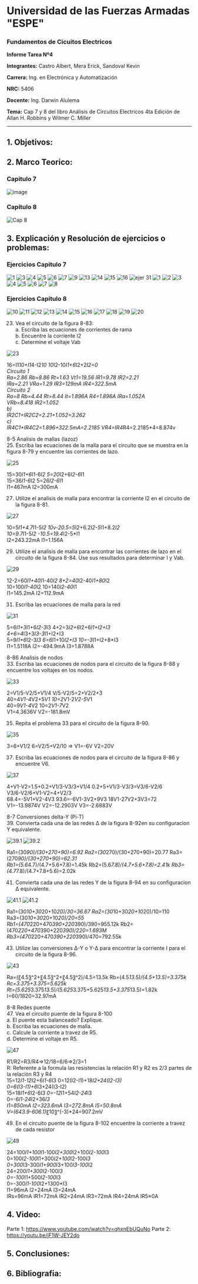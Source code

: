 
# Universidad de las Fuerzas Armadas "ESPE"

### Fundamentos de Cicuitos Electricos 

**Informe Tarea Nº4**

**Integrantes:** Castro Albert, Mera Erick, Sandoval Kevin 

**Carrera:** Ing. en Electrónica y Automatización 

**NRC:** 5406

**Docente:** Ing. Darwin Alulema

**Tema:** Cap 7 y 8 del libro Análisis de Circuitos Electricos 4ta Edición de Allan H. Robbins y Wilmer C. Miller

------------------------------------------------------------------------------------------------------------------------------------------------------

## 1. Objetivos: 


## 2. Marco Teorico: 



### Capitulo 7
![image](https://user-images.githubusercontent.com/85208164/125455291-9eda1806-9676-407c-8097-bc20c1089448.png)

### Capitulo 8
![Cap 8](https://user-images.githubusercontent.com/85526684/125401632-063ad900-e379-11eb-9ebf-8c0af2fa809d.png)

## 3. Explicación y Resolución de ejercicios o problemas: 

### Ejercicios Capitulo 7 

![1](https://user-images.githubusercontent.com/85208164/125538316-52b5738c-fa91-454f-bf67-90f0e5a62818.png)
![3](https://user-images.githubusercontent.com/85208164/125538318-02df5a44-6f74-43a0-91ec-ce9f29e2ec40.png)
![4](https://user-images.githubusercontent.com/85208164/125538321-a122d645-2208-4afd-917c-e54c1e54acad.png)
![5](https://user-images.githubusercontent.com/85208164/125538322-f36adeef-c41a-4df0-a407-a30cf8f2031a.png)
![6](https://user-images.githubusercontent.com/85208164/125538323-194e917c-e039-4b54-af48-a72b52ee2242.png)
![7](https://user-images.githubusercontent.com/85208164/125538324-f5c45208-2bc0-4685-a467-88e061a7381b.png)
![9](https://user-images.githubusercontent.com/85208164/125538325-e9db3d5a-c763-4e39-8c09-2b0c818e8073.png)
![13](https://user-images.githubusercontent.com/85208164/125538326-0c2d4166-4d82-4e5b-8ac3-314e6433d1cd.png)
![14](https://user-images.githubusercontent.com/85208164/125538327-45b6c914-93b6-482b-84cb-e661b0a84cf8.png)
![15](https://user-images.githubusercontent.com/85208164/125538329-c4f03100-f628-4562-b2b6-640f85c13768.png)
![16](https://user-images.githubusercontent.com/85208164/125538332-fd108b2f-a809-4c5e-b596-e35bc7bc7e86.png)
![ejer 31](https://user-images.githubusercontent.com/84588860/125369155-5b5af880-e341-11eb-97e7-6bf2364ccf8e.jpeg)
![1](https://user-images.githubusercontent.com/84588860/125563998-4c53fab7-b117-40e1-ac16-82f1c84190e1.jpeg)
![2](https://user-images.githubusercontent.com/84588860/125564000-7b1b7775-fa1f-415a-a3b3-ff507a1f6011.jpeg)
![3](https://user-images.githubusercontent.com/84588860/125564002-0a5de1d4-8f87-49ed-ad9c-b29e3fe28e6e.jpeg)
![4](https://user-images.githubusercontent.com/84588860/125564003-f32b6a71-9795-45cc-a7b2-1900dc1b8fa4.jpeg)
![5](https://user-images.githubusercontent.com/84588860/125564004-a3da4c2f-bdea-4f40-a8d5-af894cc7f707.jpeg)
![6](https://user-images.githubusercontent.com/84588860/125564005-2e744829-ba7a-41c2-a82e-d1fe77bdf6fe.jpeg)
![7](https://user-images.githubusercontent.com/84588860/125564006-b2c880c5-6531-484c-ba63-697a12394816.jpeg)
![8](https://user-images.githubusercontent.com/84588860/125564007-deb0dbfc-05f5-43f9-b66c-ad4c8143b7ce.jpeg)

### Ejercicios Capitulo 8 

![10](https://user-images.githubusercontent.com/84588860/125567752-be4bb800-6312-4d6f-908d-b26e657cc15a.jpeg)
![11](https://user-images.githubusercontent.com/84588860/125567753-f70be161-1196-4363-8801-c0e82fe21498.jpeg)
![12](https://user-images.githubusercontent.com/84588860/125567755-110d5de3-20d0-4994-9acf-9388ca0ff1fd.jpeg)
![13](https://user-images.githubusercontent.com/84588860/125567760-313671b7-2505-4f25-b849-7dc0eb25ac39.jpeg)
![14](https://user-images.githubusercontent.com/84588860/125567762-3cd98778-27ae-4f3f-9160-2bd3979bb7a4.jpeg)
![15](https://user-images.githubusercontent.com/84588860/125567766-4f55c480-11a3-4d40-83ee-b5c703edd8cf.jpeg)
![16](https://user-images.githubusercontent.com/84588860/125567767-5616752e-f384-4bd7-9a11-cac6ace09a50.jpeg)
![17](https://user-images.githubusercontent.com/84588860/125567769-36e409b7-56e2-4bf1-a59b-3999ff498b29.jpeg)
![18](https://user-images.githubusercontent.com/84588860/125567771-80feba1e-d9b3-4c38-ae2f-4accdf705059.jpeg)
![19](https://user-images.githubusercontent.com/84588860/125567772-7b9dcb91-d61d-4099-abdf-2a5c7d810750.jpeg)
![20](https://user-images.githubusercontent.com/84588860/125567774-595c4f75-d925-482a-aa47-1d7086905adb.jpeg)

23. Vea el circuito de la figura 8-83:      
    a. Escriba las ecuaciones de corrientes de rama    
    b. Encuentre la corriente I2    
    c. Determine el voltaje Vab
    
![23](https://user-images.githubusercontent.com/85526684/125403366-10f66d80-e37b-11eb-9e6f-cacba81a1eaf.png)

16=I1*10+I1*4-I2*10	10*I2-10*I1+6*I2+2*I2=0     
Circuito 1      
Ra=2.86	Rb=8.86	Rt=1.63	Vt1=19.56	IR1=9.78	IR2=2.21        
IRa=2.21	VRa=1.29	IR3=129mA	IR4=322.5mA     
Circuito 2      
Ra=8		Rb=4.44	Rt=8.44	It=1.896A	R4=1.896A	IRa=1.052A      
VRb=8.418	  IR2=1.052     
b)      
IR2C1+IR2C2=2.21+1.052=3.262        
c)      
IR4C1+IR4C2=1.896+322.5mA=2.2185	VR4=IR4*R4=2.2185*4=8.874v      

8-5 Analisis de mallas (lazoz)      
25. Escriba las ecuaciones de la malla para el circuito que se muestra en la figura 8-79 y encuentre las corrientes de lazo.  
      
![25](https://user-images.githubusercontent.com/85526684/125405135-01782400-e37d-11eb-8115-12121a6fd0ef.png)

15=30*I1+6*I1-6*I2		5=20*I2+6*I2-6*I1       
15=36*I1-6*I2 		5=26*I2-6*I1        
I1=467mA	I2=300mA        

27. Utilize el analisis de malla para encontrar la corriente I2 en el circuito de la figura 8-81.       

![27](https://user-images.githubusercontent.com/85526684/125406223-35077e00-e37e-11eb-9aa8-c41a4493411c.png)

10=5*I1+4.7*I1-5*I2		10v-20.5=5*I2+6.2*I2-5*I1+8.2*I2        
10=9.7*I1-5*I2		-10.5=19.4*I2-5*I1      
I2=243.22mA	I1=1.156A       

29. Utilize el analisis de malla para encontrar las corrientes de lazo en el circuito de la figura 8-84. Use sus resultados para determinar I y Vab.

![29](https://user-images.githubusercontent.com/85526684/125406505-87489f00-e37e-11eb-93fb-5066d41a83cc.png)

12-2=60*I1+40*I1-40*I2	8+2=40*I2-40*I1+80*I2       
10=100*I1-40*I2	10=140*I2-40*I1     
I1=145.2mA		I2=112.9mA      

31. Escriba las ecuaciones de malla para la red 

![31](https://user-images.githubusercontent.com/85526684/125407405-764c5d80-e37f-11eb-9f41-be6948efa330.png)

5=6*I1+3*I1+6*I2-3*I3	4+2=3*I2+6*I2+6*I1+I2+I3        
4+6=4*I3+3*I3-3*I1+I2+I3        
5=9*I1+6*I2-3*I3	6=6*I1+10*I2+I3	10=-3*I1+I2+8*I3        
I1=1.5118A		I2=-494.9mA	I3=1.8788A

8-86 Analisis de nodos      
33. Escriba las ecuaciones de nodos para el circuito de la figura 8-88 y encuentre los voltajes en los nodos.

![33](https://user-images.githubusercontent.com/85526684/125407716-c0cdda00-e37f-11eb-8c51-2c1da460350a.png)

2=V1/5-V2/5+V1/4	V/5-V2/5=2+V2/2+3       
40=4*V1-4*V2+5*V1		10=2*V1-2*V2-5*V1       
40=9*V1-4*V2		10=2*V1-7*V2		        
V1=4.3636V		V2=-181.8mV     

35. Repita el problema 33 para el circuito de la figura 8-90.

![35](https://user-images.githubusercontent.com/85526684/125408389-7862ec00-e380-11eb-96a4-7aeee8a86e6d.png)

3=6+V1/2	6=V2/5+V2/10	=>	V1=-6V	V2=20V

37. Escriba las ecuaciones de nodos para el circuito de la figura 8-86 y encuentre V6.

![37](https://user-images.githubusercontent.com/85526684/125408622-b95b0080-e380-11eb-8ed1-16669bb3127c.png)

4+V1-V2=1.5+0.2+V1/3-V3/3+V1/4	0.2+5+V1/3-V3/3=V3/6-V2/6	        
V3/6-V2/6+V1-V2=4+V2/3	        
68.4=-5V1+V2-4V3	93.6=-6V1-3V2+9V3	18V1-27V2+3V3=72        
V1=-13.9874V	V2=-12.2903V	V3=-2.6883V     

8-7 Conversiones delta-Y (Pi-T)     
39. Convierta cada una de las redes Δ de la figura 8-92en su configuracion Y equivalente.

![39.1](https://user-images.githubusercontent.com/85526684/125409550-9da42a00-e381-11eb-988e-744b68a5c2d6.png)
![39.2](https://user-images.githubusercontent.com/85526684/125409581-a4cb3800-e381-11eb-8902-975cfaa818b3.png)

Ra1=(30*90)/(30+270+90)=6.92	Ra2=(30*270)/(30+270+90)=20.77	Ra3=(270*90)/(30+270+90)=62.31      
Rb1=(5.6*4.7)/(4.7+5.6+7.8)=1.45k	Rb2=(5.6*7.8)/(4.7+5.6+7.8)=2.41k	Rb3=(4.7*7.8)/(4.7+7.8+5.6)=2.02k

41. Convierta cada una de las redes Y de la figura 8-94 en su configuracion Δ equivalente.

![41.1](https://user-images.githubusercontent.com/85526684/125410472-86b20780-e382-11eb-996b-efdc697786d2.png)
![41.2](https://user-images.githubusercontent.com/85526684/125410488-89acf800-e382-11eb-8dba-2c9abcb1badc.png)

Ra1=(30*10+30*20+10*20)/30=36.67	Ra2=(30*10+30*20+10*20)/10=110	        
Ra3=(30*10+30*20+10*20)/20=55	        
Rb1=(470*220+470*390+220*390)/390=955.12k	Rb2=(470*220+470*390+220*390)/220=1.693M        
Rb3=(470*220+470*390+220*390)/470=792.55k	        

43. Utilize las conversiones Δ-Y o Y-Δ para encontrar la corriente I para el circuito de la figura 8-96.

![43](https://user-images.githubusercontent.com/85526684/125410950-0a6bf400-e383-11eb-8700-c9e536bbea08.png)

Ra=(〖4.5〗^2+〖4.5〗^2+〖4.5〗^2)/4.5=13.5k	Rb=(4.5*13.5)/(4.5+13.5)=3.375k		Rc=3.375+3.375=5.625k	        	
Rt=(5.625*3.375*13.5)/(5.625*3.375+5.625*13.5+3.375*13.5)=1.82k	I=60/1820=32.97mA       

8-8 Redes puente        
47. Vea el circuito puente de la figura 8-100            
    a. El puente esta balanceado? Explique.     
    b. Escriba las ecuaciones de malla.     
    c. Calcule la corriente a travez de R5.     
    d. Determine el voltaje en R5.      

![47](https://user-images.githubusercontent.com/85526684/125412296-6125fd80-e384-11eb-9cf2-d19ec615399b.png)

R1/R2=R3/R4=>12/18=6/6=>2/3=1       
R: Referente a la formula las resistencias la relación R1 y R2  es 2/3 partes de la relación R3 y R4        
15=12*I1-12*I2+6*I1-6*I3	0=12(I2-I1)+18*I2+24(I2-I3)     
0=6(I3-I1)+6*I3+24(I3-I2)       
15=18*I1+6*I2-6*I3		0=-12*I1+54*I2-24*I3	        
0=-6*I1-24*I2+36*I3     
I1=850mA	I2=323.6mA	I3=272.8mA I5=50.8mA        
V=(643.9-606.1)*〖10〗^(-3)*24=907.2mV        
      

49. En el circuito puente de la figura 8-102 encuentre la corriente a travez de cada resistor

![49](https://user-images.githubusercontent.com/85526684/125412859-19bed5c8-1d7b-4104-be15-65b10cacb1a1.png)

24=100*I1+100*I1-100*I2+300*I2+100*I2-100*I3        
0=100*I2-100*I1+300*I2+100*I2-100*I3        
0=300*I3-300*I1+900*I3+100*I3-100*I2        
24=200*I1+300*I2-100*I3     
0=-100*I1+500*I2-100*I3     
0=-300*I1-100*I2+1300*I3        
I1=96mA	I2=24mA	I3=24mA     
IRs=96mA	IR1=72mA	IR2=24mA	IR3=72mA	IR4=24mA	IR5≈0A      

## 4. Video: 

Parte 1:
https://www.youtube.com/watch?v=qhxnEbUQuNo
Parte 2:
https://youtu.be/jF1W-JEY2do

## 5. Conclusiones: 


## 6. Bibliografia: 
